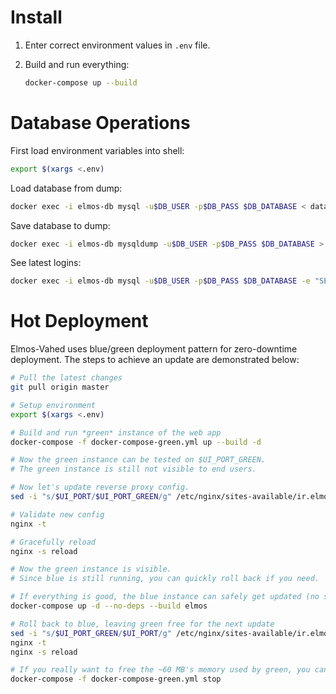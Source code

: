 # Install

1. Enter correct environment values in `.env` file.

2. Build and run everything:

    ```bash
    docker-compose up --build
    ```

# Database Operations

First load environment variables into shell:

```bash
export $(xargs <.env)
```

Load database from dump:

```bash
docker exec -i elmos-db mysql -u$DB_USER -p$DB_PASS $DB_DATABASE < data.sql
```

Save database to dump:

```bash
docker exec -i elmos-db mysqldump -u$DB_USER -p$DB_PASS $DB_DATABASE > elmos-db_$(date +%Y-%b-%d_%H-%M_%z).sql
```

See latest logins:

```bash
docker exec -i elmos-db mysql -u$DB_USER -p$DB_PASS $DB_DATABASE -e "SELECT last_access, id, department_id, gender, email FROM users ORDER BY last_access DESC LIMIT 16"
```

# Hot Deployment
Elmos-Vahed uses blue/green deployment pattern for zero-downtime deployment. The steps to achieve an update are demonstrated below:

```bash
# Pull the latest changes
git pull origin master

# Setup environment
export $(xargs <.env)

# Build and run *green* instance of the web app
docker-compose -f docker-compose-green.yml up --build -d

# Now the green instance can be tested on $UI_PORT_GREEN.
# The green instance is still not visible to end users.

# Now let's update reverse proxy config.
sed -i "s/$UI_PORT/$UI_PORT_GREEN/g" /etc/nginx/sites-available/ir.elmos-vahed

# Validate new config
nginx -t

# Gracefully reload
nginx -s reload

# Now the green instance is visible.
# Since blue is still running, you can quickly roll back if you need.

# If everything is good, the blue instance can safely get updated (no suffix for blue)
docker-compose up -d --no-deps --build elmos

# Roll back to blue, leaving green free for the next update
sed -i "s/$UI_PORT_GREEN/$UI_PORT/g" /etc/nginx/sites-available/ir.elmos-vahed
nginx -t
nginx -s reload

# If you really want to free the ~60 MB's memory used by green, you can do it:
docker-compose -f docker-compose-green.yml stop
```
